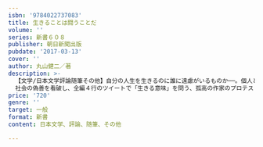 ```yaml
---
isbn: '9784022737083'
title: 生きることは闘うことだ
volume: ''
series: 新書６０８
publisher: 朝日新聞出版
pubdate: '2017-03-13'
cover: ''
author: 丸山健二／著
description: >-
  【文学/日本文学評論随筆その他】自分の人生を生きるのに誰に遠慮がいるものか──。個人とは？ 社会とは？ 家族とは？国家とは？ そして、孤独とは？
  社会の偽善を看破し、全編４行のツイートで「生きる意味」を問う、孤高の作家のプロテストソング。読むだけで勇気が湧く魂の言霊、ここに誕生！
price: '720'
genre: ''
target: 一般
format: 新書
content: 日本文学、評論、随筆、その他

---
```

